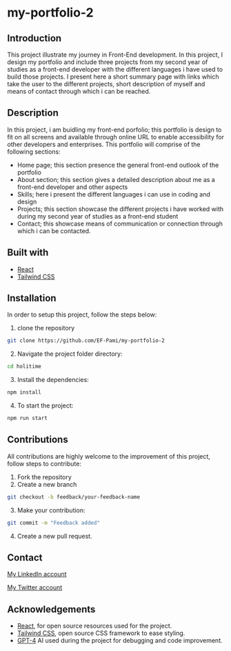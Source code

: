 # my-portfolio-2

## Introduction

This project illustrate my journey in Front-End development. In this project, I design my portfolio and include three projects from my second year of studies as a front-end developer with the different languages i have used to build those projects. I present here a short summary page with links 
which take the user to the different projects, short description of myself and means of contact through which i can be reached.

## Description

In this project, i am buidling my front-end porfolio; this portfolio is design to fit on all screens and available through online URL to enable accessibility for other developers and enterprises. This portfolio will comprise of the following sections:

- Home page; this section presence the general front-end outlook of the portfolio
- About section; this section gives a detailed description about me as a front-end developer and other aspects
- Skills; here i present the different languages i can use in coding and design
- Projects; this section showcase the different projects i have worked with during my second year of studies as a front-end student
- Contact; this showcase means of communication or connection through which i can be contacted.

## Built with

- [React](https://reactjs.org/)
- [Tailwind CSS](https://tailwindcss.com/)

## Installation 

In order to setup this project, follow the steps below:

1. clone the repository

```sh
git clone https://github.com/EF-Pami/my-portfolio-2
```

2. Navigate the project folder directory:

```sh
cd holitime
```

3. Install the dependencies:
```sh
npm install
```

4. To start the project:

```sh
npm run start
```

## Contributions

All contributions are highly welcome to the improvement of this project, follow steps to contribute:

1. Fork the repository
2. Create a new branch

```sh
git checkout -b feedback/your-feedback-name
```

3. Make your contribution:

```sh
git commit -m "Feedback added"
```

4. Create a new pull request.

## Contact
[My LinkedIn account](https://www.linkedin.com/in/ef-ll-pami-pami-04576624b)

[My Twitter account](https://x.com/ItsjoelLeo?t=SxQr4ygxIR8jrr8o7D68yQ&s=03)

## Acknowledgements

- [React](https://react.dev/), for open source resources used for the project.
- [Tailwind CSS](https://tailwindcss.com), open source CSS framework to ease styling.
- [GPT-4](https://chatgpt.com/) AI used during the project for debugging and code improvement.
 
